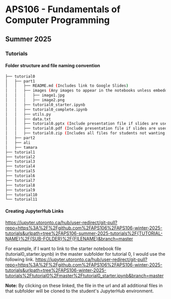 # APS106 - Fundamentals of Computer Programming

## Summer 2025

### Tutorials

#### Folder structure and file naming convention

```bash
├── tutorial0
│   ├── part1
│   │   ├── README.md (Includes link to Google Slides)
│   │   ├── images (Any images to appear in the notebooks unless embedded)
│   │   │   ├── image1.jpg
│   │   │   ├── image2.png
│   │   ├── tutorial0_starter.ipynb
│   │   ├── tutorial0_complete.ipynb
│   │   ├── utils.py
│   │   ├── data.txt
│   │   ├── tutorial0.pptx (Include presentation file if slides are used)
│   │   ├── tutorial0.pdf (Include presentation file if slides are used)
│   │   ├── tutorial0.zip (Includes all files for students not wanting to use JupyterHub)
│   ├── part2
│   ├── ali
│   ├── tamara
├── tutorial1
├── tutorial2
├── tutorial3
├── tutorial4
├── tutorial5
├── tutorial6
├── tutorial7
├── tutorial8
├── tutorial9
├── tutorial10
└── tutorial11
```

#### Creating JupyterHub Links

https://jupyter.utoronto.ca/hub/user-redirect/git-pull?repo=https%3A%2F%2Fgithub.com%2FAPS106%2FAPS106-winter-2025-tutorials&urlpath=tree%2FAPS106-summer-2025-tutorials%2F{TUTORIAL-NAME}%2F{SUB-FOLDER}%2F{FILENAME}&branch=master

For example, if I want to link to the starter notebook file (tutorial0_starter.ipynb) in the master subfolder for tutorial 0, I would use the following link.
https://jupyter.utoronto.ca/hub/user-redirect/git-pull?repo=https%3A%2F%2Fgithub.com%2FAPS106%2FAPS106-winter-2025-tutorials&urlpath=tree%2FAPS106-winter-2025-tutorials%2Ftutorial0%2Fmaster%2Ftutorial0_starter.ipynb&branch=master

**Note:** By clicking on these linked, the file in the url and all additional files in that subfolder will be cloned to the student's JupyterHub environment.
